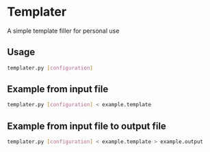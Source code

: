 # Templater

A simple template filler for personal use

## Usage
```sh
templater.py [configuration]
```
## Example from input file
```sh
templater.py [configuration] < example.template  
```

## Example from input file to output file
```sh
templater.py [configuration] < example.template > example.output  
```
